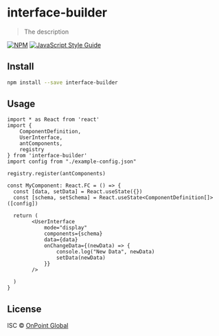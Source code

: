 # interface-builder

> The description

[![NPM](https://img.shields.io/npm/v/interface-builder.svg)](https://www.npmjs.com/package/interface-builder) [![JavaScript Style Guide](https://img.shields.io/badge/code_style-standard-brightgreen.svg)](https://standardjs.com)

## Install

```bash
npm install --save interface-builder
```

## Usage

```tsx
import * as React from 'react'
import { 
    ComponentDefinition, 
    UserInterface, 
    antComponents, 
    registry 
} from 'interface-builder'
import config from "./example-config.json"

registry.register(antComponents)

const MyComponent: React.FC = () => {
  const [data, setData] = React.useState({})
  const [schema, setSchema] = React.useState<ComponentDefinition[]>([config])

  return (
        <UserInterface
            mode="display"
            components={schema}
            data={data}
            onChangeData={(newData) => {
                console.log("New Data", newData)
                setData(newData)
            }}
        />

  )
}
```

## License

ISC © [OnPoint Global](https://onpointglobal.com/)
